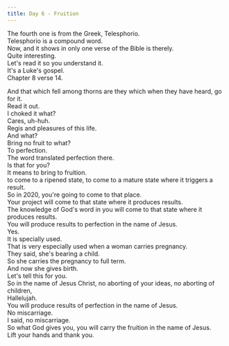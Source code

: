 ```yaml
---
title: Day 6 - Fruition
---
```

 The fourth one is from the Greek, Telesphorio.  
Telesphorio is a compound word.  
Now, and it shows in only one verse of the Bible is therely.  
Quite interesting.  
Let's read it so you understand it.  
It's a Luke's gospel.  
 Chapter 8 verse 14.  


  
And that which fell among thorns are they which when they have heard, go for it.  
 Read it out.  
I choked it what?  
Cares, uh-huh.  
Regis and pleasures of this life.  
And what?  
Bring no fruit to what?  
To perfection.  
The word translated perfection there.  
Is that for you?  
It means to bring to fruition.  
 to come to a ripened state, to come to a mature state where it triggers a result.  
So in 2020, you're going to come to that place.  
Your project will come to that state where it produces results.  
 The knowledge of God's word in you will come to that state where it produces results.  
You will produce results to perfection in the name of Jesus.  
Yes.  
It is specially used.  
That is very especially used when a woman carries pregnancy.  
 They said, she's bearing a child.  
So she carries the pregnancy to full term.  
And now she gives birth.  
Let's tell this for you.  
So in the name of Jesus Christ, no aborting of your ideas, no aborting of children,  
 Hallelujah.  
You will produce results of perfection in the name of Jesus.  
No miscarriage.  
I said, no miscarriage.  
So what God gives you, you will carry the fruition in the name of Jesus.  
Lift your hands and thank you.